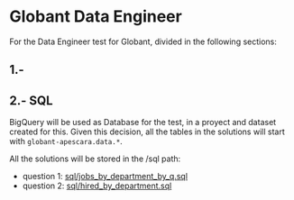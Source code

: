 # Globant Data Engineer
For the Data Engineer test for Globant, divided in the following sections:

## 1.- 

## 2.- SQL
BigQuery will be used as Database for the test, in a proyect and dataset created for this. Given this decision, all the tables in the solutions will start with ```globant-apescara.data.*```.

All the solutions will be stored in the /sql path:
- question 1: [sql/jobs_by_department_by_q.sql](sql/jobs_by_department_by_q.sql)
- question 2: [sql/hired_by_department.sql](sql/hired_by_department.sql)